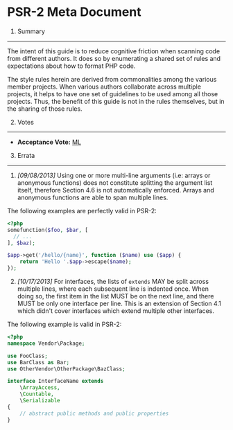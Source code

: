 PSR-2 Meta Document
===================

1. Summary
----------

The intent of this guide is to reduce cognitive friction when scanning code from different authors. It does so 
by enumerating a shared set of rules and expectations about how to format PHP code.

The style rules herein are derived from commonalities among the various member projects. When various authors 
collaborate across multiple projects, it helps to have one set of guidelines to be used among all those 
projects. Thus, the benefit of this guide is not in the rules themselves, but in the sharing of those rules.


2. Votes
--------

- **Acceptance Vote:** [ML](https://groups.google.com/d/msg/php-fig/c-QVvnZdMQ0/TdDMdzKFpdIJ)


3. Errata
---------

1. _[09/08/2013]_ Using one or more multi-line arguments (i.e: arrays or anonymous functions) does not constitute 
splitting the argument list itself, therefore Section 4.6 is not automatically enforced. Arrays and anonymous 
functions are able to span multiple lines.

The following examples are perfectly valid in PSR-2:

```php
<?php
somefunction($foo, $bar, [
  // ...
], $baz);

$app->get('/hello/{name}', function ($name) use ($app) { 
    return 'Hello '.$app->escape($name); 
});
```

2. _[10/17/2013]_ For interfaces, the lists of `extends` MAY be split across
multiple lines, where each subsequent line is indented once. When doing so, the
first item in the list MUST be on the next line, and there MUST be only one
interface per line. This is an extension of Section 4.1 which didn't cover 
interfaces which extend multiple other interfaces.

The following example is valid in PSR-2:


```php
<?php
namespace Vendor\Package;

use FooClass;
use BarClass as Bar;
use OtherVendor\OtherPackage\BazClass;

interface InterfaceName extends
    \ArrayAccess,
    \Countable,
    \Serializable
{
    // abstract public methods and public properties
}
```
